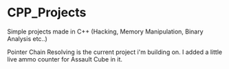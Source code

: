 # CPP_Projects
Simple projects made in C++ (Hacking, Memory Manipulation, Binary Analysis etc..)

Pointer Chain Resolving is the current project i'm building on. I added a little live ammo counter for Assault Cube in it. 
